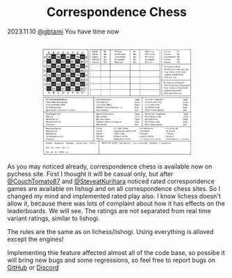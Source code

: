 <h1 align="center">Correspondence Chess</h1>
<div class="meta-headline">
    <div class= "meta">
        <span class="text">2023.11.10</span>
        <span class="text"><a href="/@/gbtami">@gbtami</a></span>
        <span class="text">You have time now</span>
    </div>
    <div class= "headline"></div>
</div>
</br>

<p align="center">
  <img src="https://github.com/gbtami/pychess-variants/blob/master/static/images/Postcard-for-correspondence-chess.png" width="345" height="245">
</p>

As you may noticed already, correspondence chess is available now on pychess site. First I thought it will be casual only, but after [@CouchTomato87](https://www.pychess.org/@/CouchTomato87) and [@SteveatKurihara](https://www.pychess.org/@/SteveatKurihara) noticed rated correspondence games are available on lishogi and on all correspondence chess sites. So I changed my mind and implemented rated play also. I know lichess doesn't allow it, because there was lots of complaint about how it has effects on the leaderboards. We will see. The ratings are not separated from real time variant ratings, similar to lishogi.

The rules are the same as on lichess/lishogi. Using everything is alloved except the engines!

Implementing thie feature affected almost all of the code base, so possibe it will bring new bugs and some regressions, so feel free to report bugs on [GitHub](https://github.com/gbtami/pychess-variants/issues) or [Discord](https://discord.gg/aPs8RKr)
